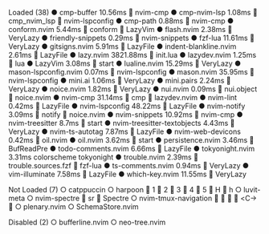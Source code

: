   Loaded (38)
    ● cmp-buffer 10.56ms  nvim-cmp
    ● cmp-nvim-lsp 1.08ms 󰢱 cmp_nvim_lsp  nvim-lspconfig
    ● cmp-path 0.88ms  nvim-cmp
    ● conform.nvim 5.44ms 󰢱 conform  LazyVim
    ● flash.nvim 2.38ms  VeryLazy
    ● friendly-snippets 0.29ms  nvim-snippets
    ● fzf-lua 11.61ms  VeryLazy
    ● gitsigns.nvim 5.91ms  LazyFile
    ● indent-blankline.nvim 2.61ms  LazyFile
    ● lazy.nvim 3821.88ms  init.lua
    ● lazydev.nvim 1.25ms  lua
    ● LazyVim 3.08ms  start
    ● lualine.nvim 15.29ms  VeryLazy
    ● mason-lspconfig.nvim 0.07ms  nvim-lspconfig
    ● mason.nvim 35.95ms  nvim-lspconfig
    ● mini.ai 1.06ms  VeryLazy
    ● mini.pairs 2.24ms  VeryLazy
    ● noice.nvim 1.82ms  VeryLazy
    ● nui.nvim 0.09ms 󰢱 nui.object  noice.nvim
    ● nvim-cmp 31.14ms 󰢱 cmp  lazydev.nvim
    ● nvim-lint 0.42ms  LazyFile
    ● nvim-lspconfig 48.22ms  LazyFile
    ● nvim-notify 3.09ms 󰢱 notify  noice.nvim
    ● nvim-snippets 10.92ms  nvim-cmp
    ● nvim-treesitter 8.7ms  start
    ● nvim-treesitter-textobjects 4.43ms  VeryLazy
    ● nvim-ts-autotag 7.87ms  LazyFile
    ● nvim-web-devicons 0.42ms  oil.nvim
    ● oil.nvim 3.62ms  start
    ● persistence.nvim 3.46ms  BufReadPre
    ● todo-comments.nvim 6.66ms  LazyFile
    ● tokyonight.nvim 3.31ms colorscheme tokyonight
    ● trouble.nvim 2.39ms 󰢱 trouble.sources.fzf  fzf-lua
    ● ts-comments.nvim 0.94ms  VeryLazy
    ● vim-illuminate 7.58ms  LazyFile
    ● which-key.nvim 11.55ms  VeryLazy

  Not Loaded (7)
    ○ catppuccin
    ○ harpoon  <leader>1  <leader>2  <leader>3  <leader>4  <leader>5  <leader>H  <leader>h
    ○ luvit-meta
    ○ nvim-spectre  <leader>sr  Spectre
    ○ nvim-tmux-navigation  <C-h>  <C-l>  <C-j>  <C-\>  <C-k>
    ○ plenary.nvim
    ○ SchemaStore.nvim

  Disabled (2)
    ○ bufferline.nvim
    ○ neo-tree.nvim
